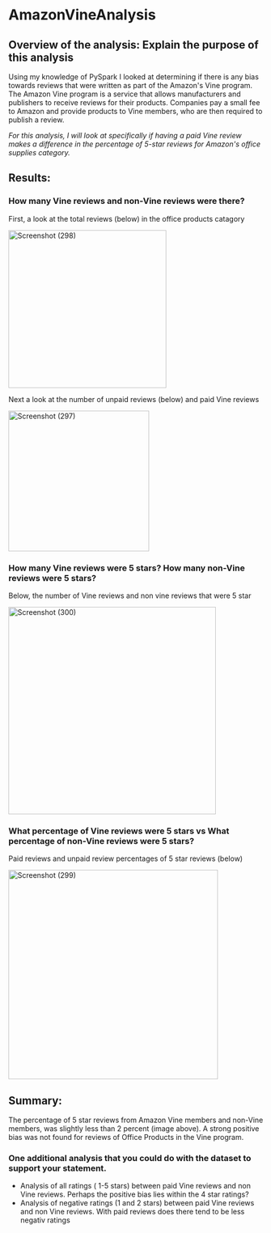 # AmazonVineAnalysis

## Overview of the analysis: Explain the purpose of this analysis

Using my knowledge of PySpark I looked at determining if there is any bias towards reviews that were written as part of the Amazon's Vine program. The Amazon Vine program is a service that allows manufacturers and publishers to receive reviews for their products. Companies pay a small fee to Amazon and provide products to Vine members, who are then required to publish a review. 

*For this analysis, I will look at specifically if having a paid Vine review makes a difference in the percentage of 5-star reviews for Amazon's office supplies category.*

## Results: 

### How many Vine reviews and non-Vine reviews were there?

First, a look at the total reviews (below) in the office products catagory

<img width="312" alt="Screenshot (298)" src="https://user-images.githubusercontent.com/102890151/179434005-4df25f80-349b-44f5-bb0f-bbedaab9dccd.png">

Next a look at the number of unpaid reviews (below) and paid Vine reviews

<img width="278" alt="Screenshot (297)" src="https://user-images.githubusercontent.com/102890151/179434167-7d01108a-dfeb-49db-9e85-bf924f12c004.png">

### How many Vine reviews were 5 stars? How many non-Vine reviews were 5 stars?

Below, the number of Vine reviews and non vine reviews that were 5 star

<img width="410" alt="Screenshot (300)" src="https://user-images.githubusercontent.com/102890151/179435493-b4fc1bc8-1154-486f-bed0-8b016c826f2a.png">

### What percentage of Vine reviews were 5 stars vs What percentage of non-Vine reviews were 5 stars?

Paid reviews and unpaid review percentages of 5 star reviews (below)

<img width="414" alt="Screenshot (299)" src="https://user-images.githubusercontent.com/102890151/179435168-49af8597-ebf6-459c-b5a2-23f70e693d9f.png">

## Summary: 

The percentage of 5 star reviews from Amazon Vine members and non-Vine members, was slightly less than 2 percent (image above). A strong positive bias was not found for reviews of Office Products in the Vine program.

### One additional analysis that you could do with the dataset to support your statement.

* Analysis of all ratings ( 1-5 stars) between paid Vine reviews and non Vine reviews. Perhaps the positive bias lies within the 4 star ratings?
* Analysis of negative ratings (1 and 2 stars) between paid Vine reviews and non Vine reviews. With paid reviews does there tend to be less negativ ratings
